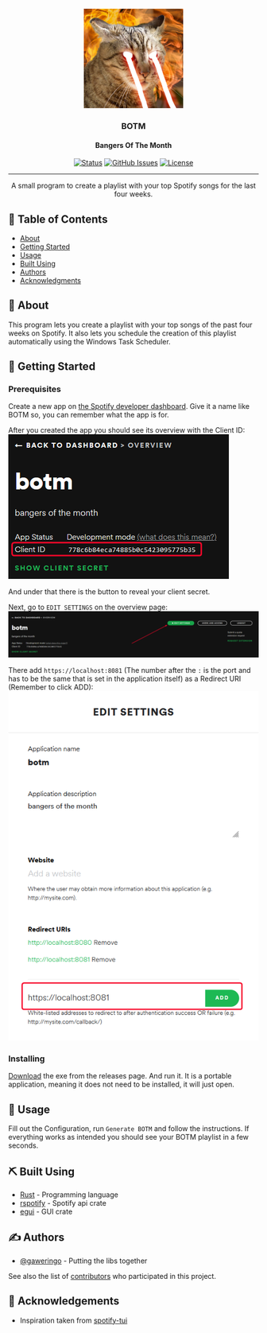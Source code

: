 <p align="center">
  <a href="" rel="noopener">
 <img width=200px height=200px src="assets/BOTM Logo.jpg" alt="Cat shooting laser eyes (BOTM Logo)"></a>
</p>

<h3 align="center">BOTM</h3>
<h4 align="center">Bangers Of The Month</h4>

<div align="center">

[![Status](https://img.shields.io/github/v/release/Gaweringo/BOTM?display_name=tag&include_prereleases.svg)](https://github.com/Gaweringo/BOTM/releases)
[![GitHub Issues](https://img.shields.io/github/issues/Gaweringo/BOTM.svg)](https://github.com/Gaweringo/BOTM/issues)
[![License](https://img.shields.io/badge/license-MIT-blue.svg)](/LICENSE)

</div>

---

<p align="center"> A small program to create a playlist with your top Spotify songs for the last four weeks.
    <br>
</p>

## 📝 Table of Contents

- [About](#about)
- [Getting Started](#getting_started)
- [Usage](#usage)
- [Built Using](#built_using)
- [Authors](#authors)
- [Acknowledgments](#acknowledgement)

## 🧐 About <a name = "about"></a>

This program lets you create a playlist with your top songs of the past four weeks on Spotify. It also lets you schedule the creation of this playlist automatically using the Windows Task Scheduler.

## 🏁 Getting Started <a name = "getting_started"></a>

<!-- This section explains  -->

### Prerequisites

Create a new app on [the Spotify developer dashboard](https://developer.spotify.com/dashboard/). Give it a name like BOTM so, you can remember what the app is for.

After you created the app you should see its overview with the Client ID:
![Image showing where the Client ID can be found](assets/Client%20ID.png)

And under that there is the button to reveal your client secret.

Next, go to `EDIT SETTINGS` on the overview page:
![Showing where the edit settings button is located](assets/Edit%20settings.png)

There add `https://localhost:8081` (The number after the `:` is the port and has to be the same that is set in the application itself) as a Redirect URI (Remember to click ADD):
![Showing how to add the redirect URI](assets/Add%20callback%20url.png)

### Installing

[Download](https://github.com/gaweringo/BOTM/releases) the exe from the releases page. And run it. It is a portable application, meaning it does not need to be installed, it will just open.

## 🎈 Usage <a name="usage"></a>

Fill out the Configuration, run `Generate BOTM` and follow the instructions. If everything works as intended you should see your BOTM playlist in a few seconds.

## ⛏️ Built Using <a name = "built_using"></a>

- [Rust](https://www.rust-lang.org/) - Programming language
- [rspotify](https://crates.io/crates/rspotify) - Spotify api crate
- [egui](https://crates.io/crates/egui) - GUI crate

## ✍️ Authors <a name = "authors"></a>

- [@gaweringo](https://github.com/gaweringo) - Putting the libs together

See also the list of [contributors](https://github.com/gaweringo/BOTM/contributors) who participated in this project.

## 🎉 Acknowledgements <a name = "acknowledgement"></a>

- Inspiration taken from [spotify-tui](https://github.com/Rigellute/spotify-tui/)
